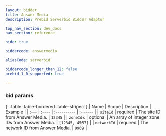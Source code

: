 ```yaml
---
layout: bidder
title: Answer Media
description: Prebid Serverbid Bidder Adaptor

top_nav_section: dev_docs
nav_section: reference

hide: true

biddercode: answermedia

aliasCode: serverbid

biddercode_longer_than_12: false
prebid_1_0_supported: true

---
```



### bid params

{: .table .table-bordered .table-striped }
| Name              | Scope    | Description                                                                                                          | Example                                       |
| :---              | :----    | :----------                                                                                                          | :------                                       |
| `siteId`      | required | The site ID from Answer Media.                                                               | `12345`                                       |
| `zoneIds`      | optional | An array of integer zone IDs from Answer Media.                                                                | `[12345, 4567]`                                       |
| `networkId`       | required | The network ID from Answer Media. | `9969`                                       |
